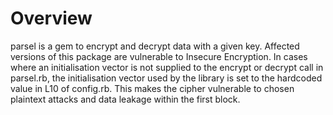 # Overview
parsel is a gem to encrypt and decrypt data with a given key.
Affected versions of this package are vulnerable to Insecure Encryption.
In cases where an initialisation vector is not supplied to the encrypt or decrypt call in parsel.rb, the initialisation vector used by the library is set to the hardcoded value in L10 of config.rb. This makes the cipher vulnerable to chosen plaintext attacks and data leakage within the first block.